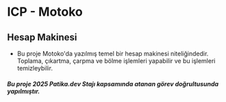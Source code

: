 # ICP - Motoko

## Hesap Makinesi

- Bu proje Motoko'da yazılmış temel bir hesap makinesi niteliğindedir. Toplama, çıkartma, çarpma ve bölme işlemleri yapabilir ve bu işlemleri temizleybilir.

##### Bu proje 2025 Patika.dev Stajı kapsamında atanan görev doğrultusunda yapılmıştır.
